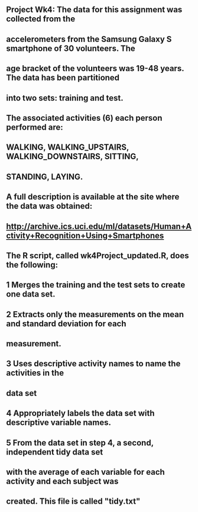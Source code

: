 ## Project Wk4: The data for this assignment was collected from the 
## accelerometers from the Samsung Galaxy S smartphone of 30 volunteers. The 
## age bracket of the volunteers was 19-48 years. The data has been partitioned 
## into two sets: training and test. 
## The associated activities (6) each person performed are: 
## WALKING, WALKING_UPSTAIRS, WALKING_DOWNSTAIRS, SITTING, 
## STANDING, LAYING. 

## A full description is available at the site where the data was obtained:
## http://archive.ics.uci.edu/ml/datasets/Human+Activity+Recognition+Using+Smartphones

## The R script, called wk4Project_updated.R, does the following:

## 1 Merges the training and the test sets to create one data set.
## 2 Extracts only the measurements on the mean and standard deviation for each 
## measurement. 
## 3 Uses descriptive activity names to name the activities in the
## data set 
## 4 Appropriately labels the data set with descriptive variable names.
## 5 From the data set in step 4, a second, independent tidy data set 
## with the average of each variable for each activity and each subject was
## created. This file is called "tidy.txt"

